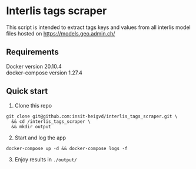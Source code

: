 # Interlis tags scraper

This script is intended to extract tags keys and values from all interlis model
files hosted on https://models.geo.admin.ch/

## Requirements
Docker version 20.10.4    
docker-compose version 1.27.4    

## Quick start

1. Clone this repo
```
git clone git@github.com:insit-heigvd/interlis_tags_scraper.git \
  && cd /interlis_tags_scraper \
  && mkdir output
```

2. Start and log the app
```
docker-compose up -d && docker-compose logs -f
```

3. Enjoy results in `./output/`
